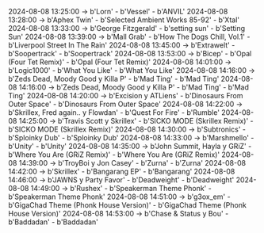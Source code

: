 2024-08-08 13:25:00 -> b'Lorn' - b'Vessel' - b'ANVIL'
2024-08-08 13:28:00 -> b'Aphex Twin' - b'Selected Ambient Works 85-92' - b'Xtal'
2024-08-08 13:33:00 -> b'George Fitzgerald' - b'setting sun' - b'Setting Sun'
2024-08-08 13:39:00 -> b'Mall Grab' - b'How The Dogs Chill, Vol.1' - b'Liverpool Street In The Rain'
2024-08-08 13:45:00 -> b'Extrawelt' - b'Soopertrack' - b'Soopertrack'
2024-08-08 13:53:00 -> b'Bicep' - b'Opal (Four Tet Remix)' - b'Opal (Four Tet Remix)'
2024-08-08 14:01:00 -> b'Logic1000' - b'What You Like' - b'What You Like'
2024-08-08 14:16:00 -> b'Zeds Dead, Moody Good y Killa P' - b'Mad Ting' - b'Mad Ting'
2024-08-08 14:16:00 -> b'Zeds Dead, Moody Good y Killa P' - b'Mad Ting' - b'Mad Ting'
2024-08-08 14:20:00 -> b'Excision y ATLiens' - b'Dinosaurs From Outer Space' - b'Dinosaurs From Outer Space'
2024-08-08 14:22:00 -> b'Skrillex, Fred again.. y Flowdan' - b'Quest For Fire' - b'Rumble'
2024-08-08 14:25:00 -> b'Travis Scott y Skrillex' - b'SICKO MODE (Skrillex Remix)' - b'SICKO MODE (Skrillex Remix)'
2024-08-08 14:30:00 -> b'Subtronics' - b'Sploinky Dub' - b'Sploinky Dub'
2024-08-08 14:33:00 -> b'Marshmello' - b'Unity' - b'Unity'
2024-08-08 14:35:00 -> b'John Summit, Hayla y GRiZ' - b'Where You Are (GRiZ Remix)' - b'Where You Are (GRiZ Remix)'
2024-08-08 14:39:00 -> b'TroyBoi y Jon Casey' - b'Zurna' - b'Zurna'
2024-08-08 14:42:00 -> b'Skrillex' - b'Bangarang EP' - b'Bangarang'
2024-08-08 14:46:00 -> b'JAWNS y Party Favor' - b'Deadweight' - b'Deadweight'
2024-08-08 14:49:00 -> b'Rushex' - b'Speakerman Theme Phonk' - b'Speakerman Theme Phonk'
2024-08-08 14:51:00 -> b'g3ox_em' - b'GigaChad Theme (Phonk House Version)' - b'GigaChad Theme (Phonk House Version)'
2024-08-08 14:53:00 -> b'Chase & Status y Bou' - b'Baddadan' - b'Baddadan'
